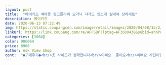 ```yaml
---
layout: post 
title:  "메이키즈 여아용 핑크플라워 오가닉 쟈가드 민소매 실내복 상하세트" 
description: 메이키즈  ..
date: 2020-06-13 07:22:49 
img: https://static.coupangcdn.com/image/retail/images/2020/04/08/15/2/fd41b53a-6947-414d-9249-16f98cdfd758.jpg 
linkUrl: https://link.coupang.com/re/AFFSDP?lptag=AF3600438&subid=ahnPublicAsk&pageKey=1449572470&itemId=2609666388&vendorItemId=70489736502&traceid=V0-113-b9953fbc09c7f48b 
categories: [1004] 
color: 006064 
price: 8900 
author: Ask View Shop 
cont:  "●구매후기●<br/>옷 사이즈가 정확합니다<br/>이뻐요  좋아요<br/>이뻐요 사진이랑 똑 같아요 아이가 너무 좋아해서 조카 선물 주려고 하나 더 주문했어요<br/>" 
---
```

